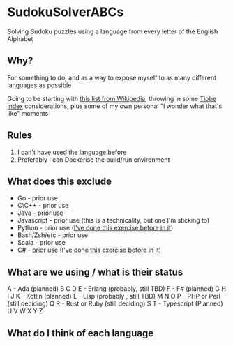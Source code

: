 # SudokuSolverABCs
Solving Sudoku puzzles using a language from every letter of the English Alphabet

## Why?

For something to do, and as a way to expose myself to as many different languages as possible

Going to be starting with [this list from Wikipedia](https://en.wikipedia.org/wiki/List_of_programming_languages), throwing in some [Tiobe index](https://www.tiobe.com/tiobe-index/) considerations, plus some of my own personal "I wonder what that's like" moments

## Rules

1. I can't have used the language before
2. Preferably I can Dockerise the build/run environment

## What does this exclude

* Go - prior use
* C\C++ - prior use
* Java - prior use
* Javascript - prior use (this is a technicality, but one I'm sticking to)
* Python - prior use ([I've done this exercise before in it](https://github.com/Tim-Barton/SudokuSolver))
* Bash/Zsh/etc - prior use
* Scala - prior use
* C# - prior use ([I've done this exercise before in it](https://github.com/Tim-Barton/SudokuSolverCSharp))

## What are we using / what is their status

A - Ada (planned)
B
C
D
E - Erlang (probably, still TBD)
F - F# (planned)
G
H
I
J
K - Kotlin (planned)
L - Lisp (probably , still TBD)
M
N
O
P - PHP or Perl (still deciding)
Q
R - Rust or Ruby (still deciding)
S
T - Typescript (Planned)
U
V
W
X
Y
Z

## What do I think of each language

